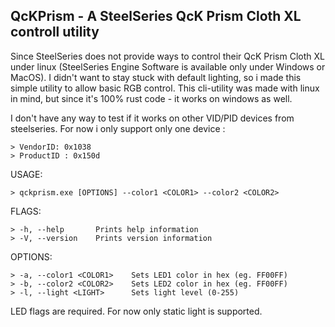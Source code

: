 ## QcKPrism - A SteelSeries QcK Prism Cloth XL controll utility

Since SteelSeries does not provide ways to control their QcK Prism Cloth XL under linux (SteelSeries Engine Software is available only under Windows or MacOS).
I didn't want to stay stuck with default lighting, so i made this simple utility to allow basic RGB control. 
This cli-utility was made with linux in mind, but since it's 100% rust code - it works on windows as well. 

I don't have any way to test if it works on other VID/PID devices from steelseries. For now i only support only one device :

    > VendorID: 0x1038
    > ProductID : 0x150d

USAGE:

    > qckprism.exe [OPTIONS] --color1 <COLOR1> --color2 <COLOR2>

FLAGS:

    > -h, --help       Prints help information
    > -V, --version    Prints version information

OPTIONS:

    > -a, --color1 <COLOR1>    Sets LED1 color in hex (eg. FF00FF)
    > -b, --color2 <COLOR2>    Sets LED2 color in hex (eg. FF00FF)
    > -l, --light <LIGHT>      Sets light level (0-255)
  
 LED flags are required. For now only static light is supported.

